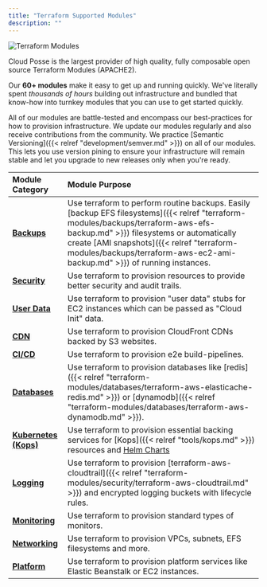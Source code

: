 ```yaml
---
title: "Terraform Supported Modules"
description: ""
---
```

![Terraform Modules](/assets/034f19f-terraform.png)

Cloud Posse is the largest provider of high quality, fully composable open source Terraform Modules (APACHE2).

Our **60+ modules** make it easy to get up and running quickly. We've literally spent _thousands of hours_ building out infrastructure and bundled that know-how into turnkey modules that you can use to get started quickly.

All of our modules are battle-tested and encompass our best-practices for how to provision infrastructure. We update our modules regularly and also receive contributions from the community. We practice [Semantic Versioning]({{< relref "development/semver.md" >}}) on all of our modules. This lets you use version pining to ensure your infrastructure will remain stable and let you upgrade to new releases only when you're ready.


| Module Category                                             | Module Purpose                                                                                                                                                                                                                                                |
|:----------------------------------------------------------- |:------------------------------------------------------------------------------------------------------------------------------------------------------------------------------------------------------------------------------------------------------------- |
| [**Backups**](/terraform-modules/backups)                   | Use terraform to perform routine backups. Easily [backup EFS filesystems]({{< relref "terraform-modules/backups/terraform-aws-efs-backup.md" >}}) filesystems or automatically create [AMI snapshots]({{< relref "terraform-modules/backups/terraform-aws-ec2-ami-backup.md" >}}) of running instances. |
| [**Security**](/terraform-modules/security)                 | Use terraform to provision resources to provide better security and audit trails.                                                                                                                                                                             |
| [**User Data**](/terraform-modules/user-data)               | Use terraform to provision "user data" stubs for EC2 instances which can be passed as "Cloud Init" data.                                                                                                                                                      |
| [**CDN**](/terraform-modules/cdn)                           | Use terraform to provision CloudFront CDNs backed by S3 websites.                                                                                                                                                                                             |
| [**CI/CD**](/terraform-modules/cicd)                        | Use terraform to provision e2e build-pipelines.                                                                                                                                                                                                               |
| [**Databases**](/terraform-modules/databases)               | Use terraform to provision databases like [redis]({{< relref "terraform-modules/databases/terraform-aws-elasticache-redis.md" >}}) or [dynamodb]({{< relref "terraform-modules/databases/terraform-aws-dynamodb.md" >}}).                                     |
| [**Kubernetes (Kops)**](/terraform-modules/kops-kubernetes) | Use terraform to provision essential backing services for [Kops]({{< relref "tools/kops.md" >}}) resources and [Helm Charts](/helm-charts)                                                                                                                                       |
| [**Logging**](/terraform-modules/logging)                   | Use terraform to provision [terraform-aws-cloudtrail]({{< relref "terraform-modules/security/terraform-aws-cloudtrail.md" >}}) and encrypted logging buckets with lifecycle rules.                                                                                                                       |
| [**Monitoring**](/terraform-modules/monitoring)             | Use terraform to provision standard types of monitors.                                                                                                                                                                                                        |
| [**Networking**](/terraform-modules/networking)             | Use terraform to provision VPCs, subnets, EFS filesystems and more.                                                                                                                                                                                           |
| [**Platform**](/terraform-modules/platform)                 | Use terraform to provision platform services like Elastic Beanstalk or EC2 instances.                                                                                                                                                                         |
